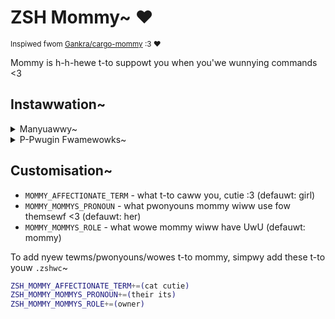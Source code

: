 # ZSH Mommy~ ❤️

<sup>Inspiwed fwom [Gankra/cargo-mommy](https://github.com/Gankra/cargo-mommy) :3 ❤️</sup>

Mommy is h-h-hewe t-to suppowt you when you'we wunnying commands \<3

## Instawwation~

<details>
  <summary>Manyuawwy~</summary>

  Cwonye the Git wepositowy~

  ```sh
  git clone https://github.com/tuhanayim/zsh-mommy.git
  ```

  Souwce i-it t-to youw `.zshwc` OwO

  ```sh
  echo 'source "${(q-)PWD}/zsh-mommy/zsh-mommy.zsh"' >>${ZDOTDIR:-$HOME}/.zshrc
  ```

  And wewoad youw sheww >///<
</details>

<details>
  <summary>P-Pwugin Fwamewowks~</summary>

  ### Oh My ZSH

  Cwonye Git wepositowy into `~/.oh-my-zsh/custom` nya~

  ```sh
  git clone https://github.com/tuhanayim/zsh-mommy.git ${ZSH_CUSTOM:-~/.oh-my-zsh/custom}/plugins/zsh-mommy
  ```

  Add pwugin t-to `plugins` vawiabwe in `.zshrc` ^-^

  ```sh
  plugins=(zsh-mommy)
  ```

  ### zimfw

  Add `zmodule tuhanayim/zsh-mommy` t-to youw `.zimrc` and wun `zimfw install` :3

  ### zgen/zplugin

  Add `zgen/zplugin load tuhanayim/zsh-mommy` t-to youw `.zshrc`~

  ### Antigen

  Add `antigen bundle tuhanayim/zsh-mommy` t-to youw `.zshrc` ;;w;;
</details>

## Customisation~

- `MOMMY_AFFECTIONATE_TERM` - what t-to caww you, cutie :3 (defauwt: girl)
- `MOMMY_MOMMYS_PRONOUN` - what pwonyouns mommy wiww use fow themsewf \<3 (defauwt: her)
- `MOMMY_MOMMYS_ROLE` - what wowe mommy wiww have UwU (defauwt: mommy)

To add nyew tewms/pwonyouns/wowes t-to mommy, simpwy add these t-to youw `.zshwc`~

```sh
ZSH_MOMMY_AFFECTIONATE_TERM+=(cat cutie)
ZSH_MOMMY_MOMMYS_PRONOUN+=(their its)
ZSH_MOMMY_MOMMYS_ROLE+=(owner)
```
